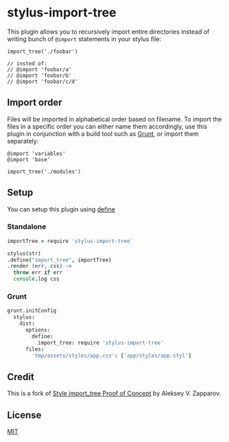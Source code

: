 # stylus-import-tree

This plugin allows you to recursively import entire directories instead of writing bunch of `@import`
statements in your stylus file:

```stylus
import_tree('./foobar')

// insted of:
// @import 'foobar/a'
// @import 'foobar/b'
// @import 'foobar/c/d'
```

## Import order
Files will be imported in alphabetical order based on filename. To import the files in a specific order you can either name them accordingly, use this plugin in conjunction with a build tool such as [Grunt](http://gruntjs.com/), or import them separately:

```stylus
@import 'variables'
@import 'base'

import_tree('./modules')
```

## Setup
You can setup this plugin using [define](https://github.com/LearnBoost/stylus/blob/master/docs/js.md#usefn)

### Standalone
```coffeescript
importTree = require 'stylus-import-tree'

stylus(str)
.define("import_tree", importTree)
.render (err, css) ->
  throw err if err
  console.log css
```

### Grunt
```coffeescript
grunt.initConfig
  stylus:
    dist:
      options:
        define:
          import_tree: require 'stylus-import-tree'
      files:
        'tmp/assets/styles/app.css': ['app/styles/app.styl']
```

## Credit
This is a fork of [Style import_tree Proof of Concept](https://github.com/ixti/stylus-import-tree) by Aleksey V. Zapparov.

## License
[MIT](https://github.com/tuxracer/stylus-import-tree/blob/master/LICENSE)
